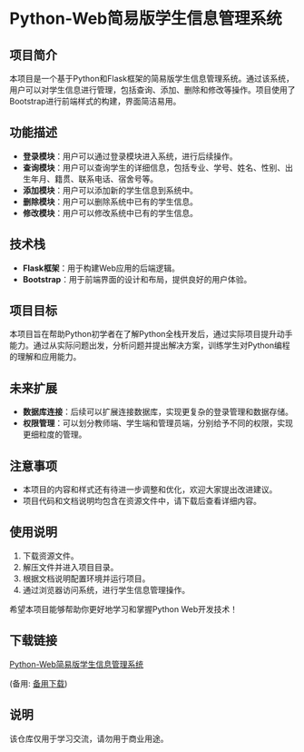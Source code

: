 # Python-Web简易版学生信息管理系统

## 项目简介

本项目是一个基于Python和Flask框架的简易版学生信息管理系统。通过该系统，用户可以对学生信息进行管理，包括查询、添加、删除和修改等操作。项目使用了Bootstrap进行前端样式的构建，界面简洁易用。

## 功能描述

- **登录模块**：用户可以通过登录模块进入系统，进行后续操作。
- **查询模块**：用户可以查询学生的详细信息，包括专业、学号、姓名、性别、出生年月、籍贯、联系电话、宿舍号等。
- **添加模块**：用户可以添加新的学生信息到系统中。
- **删除模块**：用户可以删除系统中已有的学生信息。
- **修改模块**：用户可以修改系统中已有的学生信息。

## 技术栈

- **Flask框架**：用于构建Web应用的后端逻辑。
- **Bootstrap**：用于前端界面的设计和布局，提供良好的用户体验。

## 项目目标

本项目旨在帮助Python初学者在了解Python全栈开发后，通过实际项目提升动手能力。通过从实际问题出发，分析问题并提出解决方案，训练学生对Python编程的理解和应用能力。

## 未来扩展

- **数据库连接**：后续可以扩展连接数据库，实现更复杂的登录管理和数据存储。
- **权限管理**：可以划分教师端、学生端和管理员端，分别给予不同的权限，实现更细粒度的管理。

## 注意事项

- 本项目的内容和样式还有待进一步调整和优化，欢迎大家提出改进建议。
- 项目代码和文档说明均包含在资源文件中，请下载后查看详细内容。

## 使用说明

1. 下载资源文件。
2. 解压文件并进入项目目录。
3. 根据文档说明配置环境并运行项目。
4. 通过浏览器访问系统，进行学生信息管理操作。

希望本项目能够帮助你更好地学习和掌握Python Web开发技术！

## 下载链接
[Python-Web简易版学生信息管理系统](https://pan.quark.cn/s/2821bc6f5e96) 

(备用: [备用下载](https://pan.baidu.com/s/1Y54CiKywBcT4RMCXGSyyJA?pwd=1234))

## 说明

该仓库仅用于学习交流，请勿用于商业用途。
